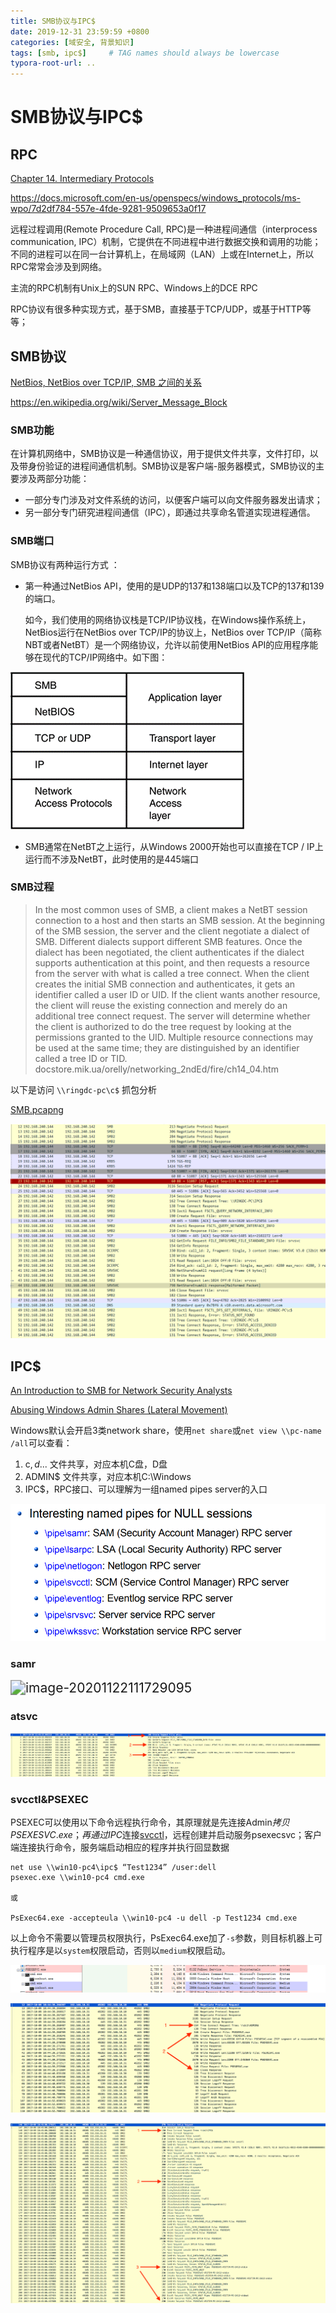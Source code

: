 ```yaml
---
title: SMB协议与IPC$
date: 2019-12-31 23:59:59 +0800
categories: [域安全, 背景知识]
tags: [smb, ipc$]     # TAG names should always be lowercase
typora-root-url: ..
---
```




# SMB协议与IPC$

## RPC

[Chapter 14. Intermediary Protocols](https://docstore.mik.ua/orelly/networking_2ndEd/fire/ch14_01.htm)

https://docs.microsoft.com/en-us/openspecs/windows_protocols/ms-wpo/7d2df784-557e-4fde-9281-9509653a0f17

远程过程调用(Remote Procedure Call, RPC)是一种进程间通信（interprocess communication, IPC）机制，它提供在不同进程中进行数据交换和调用的功能；不同的进程可以在同一台计算机上，在局域网（LAN）上或在Internet上，所以RPC常常会涉及到网络。

主流的RPC机制有Unix上的SUN RPC、Windows上的DCE RPC

RPC协议有很多种实现方式，基于SMB，直接基于TCP/UDP，或基于HTTP等等；



## SMB协议

[NetBios, NetBios over TCP/IP, SMB 之间的关系](https://www.cnblogs.com/pipci/p/10144840.html)

https://en.wikipedia.org/wiki/Server_Message_Block

### **SMB功能**

在计算机网络中，SMB协议是一种通信协议，用于提供文件共享，文件打印，以及带身份验证的进程间通信机制。SMB协议是客户端-服务器模式，SMB协议的主要涉及两部分功能：

- 一部分专门涉及对文件系统的访问，以便客户端可以向文件服务器发出请求；
- 另一部分专门研究进程间通信（IPC），即通过共享命名管道实现进程通信。




### **SMB端口**

SMB协议有两种运行方式 ：

- 第一种通过NetBios API，使用的是UDP的137和138端口以及TCP的137和139的端口。

  如今，我们使用的网络协议栈是TCP/IP协议栈，在Windows操作系统上，NetBios运行在NetBios over TCP/IP的协议上，NetBios over TCP/IP（简称NBT或者NetBT）是一个网络协议，允许以前使用NetBios API的应用程序能够在现代的TCP/IP网络中。如下图：


![img](/assets/img/382300-20160109151306934-1336561833.gif)

- SMB通常在NetBT之上运行，从Windows 2000开始也可以直接在TCP / IP上运行而不涉及NetBT，此时使用的是445端口



### SMB过程

> In the most common uses of SMB, a client makes a NetBT session connection to a host and then starts an SMB session. At the beginning of the SMB session, the server and the client negotiate a dialect of SMB. Different dialects support different SMB features. Once the dialect has been negotiated, the client authenticates if the dialect supports authentication at this point, and then requests a resource from the server with what is called a tree connect. When the client creates the initial SMB connection and authenticates, it gets an identifier called a user ID or UID. If the client wants another resource, the client will reuse the existing connection and merely do an additional tree connect request. The server will determine whether the client is authorized to do the tree request by looking at the permissions granted to the UID. Multiple resource connections may be used at the same time; they are distinguished by an identifier called a tree ID or TID.  docstore.mik.ua/orelly/networking_2ndEd/fire/ch14_04.htm

以下是访问 `\\ringdc-pc\c$` 抓包分析

 [SMB.pcapng](https://github.com/RingLcy/BlogStorage/tree/main/traffic/SMB.pcapng) 

![image-20201220120057850](/assets/img/image-20201220120057850.png)



## IPC$

[An Introduction to SMB for Network Security Analysts](https://401trg.com/an-introduction-to-smb-for-network-security-analysts/)

[Abusing Windows Admin Shares (Lateral Movement)](https://www.youtube.com/watch?v=41MUhlHGZ4E&t=323s)



Windows默认会开启3类network share，使用`net share`或`net view \\pc-name /all`可以查看：

1. c$, d$... 文件共享，对应本机C盘，D盘
2. ADMIN$ 文件共享，对应本机C:\Windows
3. IPC$，RPC接口、可以理解为一组named pipes server的入口

![image-20201122111311227](/assets/img/image-20201122111311227.png)



### samr

<img src="assets/image-20201122111729095.png" alt="image-20201122111729095" style="zoom:150%;" />



### atsvc

![image3](/assets/img/image3.png)



### svcctl&PSEXEC

PSEXEC可以使用以下命令远程执行命令，其原理就是先连接Admin$拷贝PSEXESVC.exe；再通过IPC$连接[svcctl](https://docs.microsoft.com/en-us/openspecs/windows_protocols/ms-scmr/705b624a-13de-43cc-b8a2-99573da3635f)，远程创建并启动服务psexecsvc；客户端连接执行命令，服务端启动相应的程序并执行回显数据

```
net use \\win10-pc4\ipc$ “Test1234” /user:dell
psexec.exe \\win10-pc4 cmd.exe     

或 

PsExec64.exe -accepteula \\win10-pc4 -u dell -p Test1234 cmd.exe
```



以上命令不需要以管理员权限执行，PsExec64.exe加了`-s`参数，则目标机器上可执行程序是以`system`权限启动，否则以`medium`权限启动。

![image-20201122114024455](/assets/img/image-20201122114024455.png)

![image1](/assets/img/image1.png)

![image2](/assets/img/image2.png)



